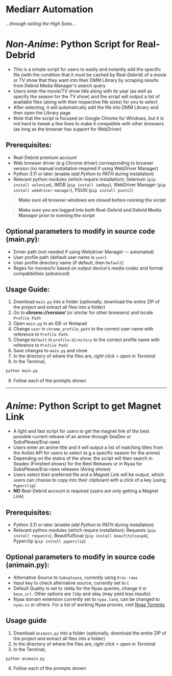 # **Mediarr Automation**
*...through sailing the High Seas...*



# *Non-Anime*: Python Script for Real-Debrid

* This is a simple script for users to easily and instantly add the specific file (with the condition that it must be cached by Real-Debrid) of a movie or TV show that they want into their DMM Library by scraping results from Debrid Media Manager's search query
* Users enter the movie/TV show title along with its year (as well as specify the season for the TV show) and the script will output a list of available files (along with their respective file sizes) for you to select
* After selecting, it will automatically add the file into DMM Library and then open the Library page
* Note that the script is focused on Google Chrome for Windows, but it is not hard to tweak a few lines to make it compatible with other browsers (as long as the browser has support for WebDriver)

## Prerequisites: 
* Real-Debrid premium account 
* Web browser driver (e.g Chrome driver) corresponding to browser version (no manual installation required if using WebDriver Manager)
* Python 3.11 or later (enable *add Python to PATH* during installation)
* Relevant python modules (which require installation): Selenium (`pip install selenium`), IMDB (`pip install imdbpy`), WebDriver Manager (`pip install webdriver-manager`), PSUtil (`pip install psutil`)

> **Make sure all browser windows are closed before running the script**

> **Make sure you are logged into both Real-Debrid and Debrid Media Manager prior to running the script**

## Optional parameters to modify in source code (main.py):
* Driver path (not needed if using Webdriver Manager -- automated)
* User profile path (default user name is `user`)
* User profile directory name (if default, then `Default`)
* Regex for movies/tv based on output device's media codec and format compatibilities (*advanced*)

## Usage Guide:
1. Download `main.py` into a folder (optionally, download the entire ZIP of the project and extract all files into a folder)
2. Go to ***chrome://version/*** (or similar for other browsers) and locate `Profile Path`
3. Open `main.py` in an IDE or Notepad
4. Change `user` in `chrome_profile_path` to the correct user name with reference to `Profile Path`
5. Change `Default` in `profile-directory` to the correct profile name with reference to `Profile Path`
6. Save changes to `main.py` and close
7. In the directory of where the files are, *right click* > *open in Terminal*
8. In the Terminal,
```python
python main.py
```
9. Follow each of the prompts shown

---


# *Anime*: Python Script to get Magnet Link

* A light and fast script for users to get the magnet link of the best possible current release of an anime through SeaDex or SubsPlease/Erai-raws
* Users enter an anime title and it will output a list of matching titles from the Anilist API for users to select (e.g a specific season for the anime)
* Depending on the status of the show, the script will then search in Seadex (Finished shows) for the Best Releases or in Nyaa for SubsPlease/Erai-raws releases (Airing shows)
* Users select their preferred file and a Magnet Link will be output, which users can choose to copy into their clipboard with a click of a key (using `Pyperclip`)
* **NO** Real-Debrid account is required (users are only getting a Magnet Link)

## Prerequisites:
* Python 3.11 or later (enable *add Python to PATH* during installation)
* Relevant python modules (which require installation): Requests (`pip install requests`), BeautifulSoup (`pip install beaufitulsoup4`), Pyperclip (`pip install pyperclip`)

## Optional parameters to modify in source code (animain.py):
* Alternative Source to `Subsplease`, currently using `Erai-raws`
* Input key to check alternative source, currently set to `C`
* Default Quality is set to `1080p` for the Nyaa queries, change it in `base_url`. Other options are `720p` and `480p` (may yield less results)
* Nyaa domain extension currently set to `nyaa.land`, can be changed to `nyaa.si` or others. For a list of working Nyaa proxies, visit [Nyaa Torrents](https://nyaatorrents.info/)

## Usage guide
1. Download `animain.py` into a folder (optionally, download the entire ZIP of the project and extract all files into a folder)
2. In the directory of where the files are, *right click* > *open in Terminal*
3. In the Terminal,
```python 
python animain.py
```
4. Follow each of the prompts shown